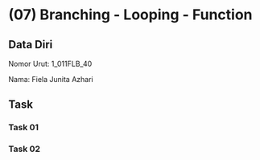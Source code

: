 # (07) Branching - Looping - Function
## Data Diri
Nomor Urut: 1_011FLB_40

Nama: Fiela Junita Azhari

## Task
### Task 01

### Task 02
